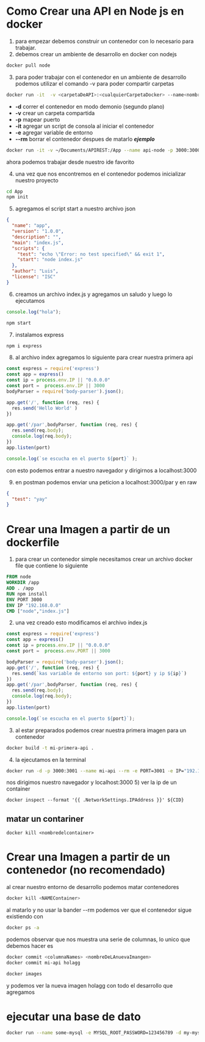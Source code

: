 # Como Crear una API en Node js en docker

1) para empezar debemos construir un contenedor con lo necesario para trabajar.
2) debemos crear un ambiente de desarrollo en docker con nodejs
```bash
docker pull node
```
3) para poder trabajar con el contenedor en un ambiente de desarrollo podemos utilizar el comando -v para poder compartir carpetas


```bash
docker run -it  -v <carpetaDeAPI>:<cualquierCarpetaDocker> --name<nombreParaIdentificarContenedor> -p <puertoLocal>:<PuertoAxponer> node bash

```
- **-d** correr el contenedor en modo demonio (segundo plano)
- **-v** crear un carpeta compartida
- **-p** mapear puerto
- **-it** agregar un script de consola al iniciar el contenedor
- **-e** agregar variable de entorno
- **--rm** borrar el contenedor despues de matarlo
***ejemplo*** 

```bash
docker run -it -v ~/Documents/APIREST:/App --name api-node -p 3000:3000 node bash
```
ahora podemos trabajar desde nuestro ide favorito

4) una vez que nos encontremos en el contenedor podemos inicializar nuestro proyecto

```bash
cd App
npm init
```
5) agregamos el script start a nuestro archivo json

```json
{
  "name": "app",
  "version": "1.0.0",
  "description": "",
  "main": "index.js",
  "scripts": {
    "test": "echo \"Error: no test specified\" && exit 1",
    "start": "node index.js"
  },
  "author": "Luis",
  "license": "ISC"
}
```

6) creamos un archivo index.js y agregamos un saludo y luego lo ejecutamos
```js
console.log("hola");
```
```bash
npm start
```
7) instalamos express 
```bash
npm i express 
```
8) al archivo index agregamos lo siguiente para crear nuestra primera api

```js
const express = require('express')
const app = express()
const ip = process.env.IP || "0.0.0.0"
const port =  process.env.IP || 3000
bodyParser = require('body-parser').json();

app.get('/', function (req, res) {
  res.send('Hello World' )
})

app.get('/par',bodyParser, function (req, res) {
  res.send(req.body);
  console.log(req.body);
})
app.listen(port)

console.log(`se escucha en el puerto ${port}` );

```

con esto podemos entrar a nuestro navegador y dirigirnos a localhost:3000

9) en postman podemos enviar una peticion a localhost:3000/par y en raw 

```json
{
  "test": "yay"
}
```
# Crear una Imagen a partir de un dockerfile

1) para crear un contenedor simple necesitamos crear un archivo docker file que contiene lo siguiente

```dockerfile
FROM node
WORKDIR /app
ADD . /app
RUN npm install
ENV PORT 3000
ENV IP "192.168.0.0"
CMD ["node","index.js"]
```

2) una vez creado esto modificamos el archivo index.js

```js
const express = require('express')
const app = express()
const ip = process.env.IP || "0.0.0.0"
const port =  process.env.PORT || 3000

bodyParser = require('body-parser').json();
app.get('/', function (req, res) {
  res.send(`kas variable de entorno son port: ${port} y ip ${ip}`)
})
app.get('/par',bodyParser, function (req, res) {
  res.send(req.body);
  console.log(req.body);
})
app.listen(port)

console.log(`se escucha en el puerto ${port}`);
```
3) al estar preparados podemos crear nuestra primera imagen para un contenedor 

```bash
docker build -t mi-primera-api .
```

4) la ejecutamos en la terminal

```bash
docker run -d -p 3000:3001 --name mi-api --rm -e PORT=3001 -e IP="192.18.35.1" mi-primera-api 
```
nos dirigimos nuestro navegador y localhost:3000
5) ver la ip de un container

```
docker inspect --format '{{ .NetworkSettings.IPAddress }}' ${CID}
```
## matar un contariner
  ```
  docker kill <nombredelcontainer>
  ```
# Crear una Imagen a partir de un contenedor (no recomendado)

al crear nuestro entorno de desarrollo podemos matar contenedores 

```bash
docker kill <NAMEContainer>
```
al matarlo y no usar la bander --rm podemos ver que el contenedor sigue existiendo con

```bash
docker ps -a
```
podemos observar que nos muestra una serie de columnas, lo unico que debemos hacer es 

```bash
docker commit <columnaNames> <nombreDeLAnuevaImangen>
docker commit mi-api holagg
```

```bash
docker images
```
y podemos ver la nueva imagen holagg con todo el desarrollo que agregamos 


# ejecutar una base de dato 

```bash
docker run --name some-mysql -e MYSQL_ROOT_PASSWORD=123456789 -d my-mysql --character-set-server=utf8mb4 --collation-server=utf8mb4_unicode_ci --default-authentication-plugin=mysql_native_password
```



